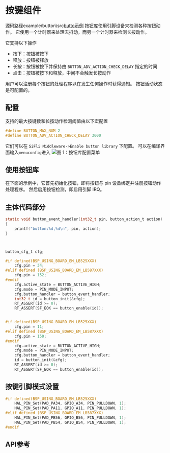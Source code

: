 # 按键组件
源码路径example\button\src[butto示例](example-button)
按钮库使用引脚设备来检测各种按钮动作。 它使用一个计时器来处理去抖动，而另一个计时器来检测长按动作。

它支持以下操作
- 按下：按钮被按下
- 释放：按钮被释放
- 长按：按钮被按下并保持由 `BUTTON_ADV_ACTION_CHECK_DELAY` 指定的时间
- 点击：按钮被按下和释放，中间不会触发长按动作

用户可以注册每个按钮的处理程序以在发生任何操作时获得通知。 按钮活动状态是可配置的。

## 配置
支持的最大按键数和长按动作检测阈值由以下宏配置
```c
#define BUTTON_MAX_NUM 2
#define BUTTON_ADV_ACTION_CHECK_DELAY 3000
```

它们可以在 `SiFli Middleware->Enable button library` 下配置。
可以在编译界面输入`menuconfig`进入
![图 1：按钮库配置菜单](/assets/button_menu.png)

## 使用按钮库
在下面的示例中，它首先初始化按钮，即将按钮与 pin 设备绑定并注册按钮动作处理程序。 然后启用按钮检测，即启用引脚 IRQ。




## 主体代码部分
```c
static void button_event_handler(int32_t pin, button_action_t action)
{
    printf("button:%d,%d\n", pin, action);
}



button_cfg_t cfg;

#if defined(BSP_USING_BOARD_EM_LB525XXX)
    cfg.pin = 34;
#elif defined (BSP_USING_BOARD_EM_LB587XXX)
    cfg.pin = 152;
#endif
    cfg.active_state = BUTTON_ACTIVE_HIGH;
    cfg.mode = PIN_MODE_INPUT;
    cfg.button_handler = button_event_handler;
    int32_t id = button_init(&cfg);
    RT_ASSERT(id >= 0);
    RT_ASSERT(SF_EOK == button_enable(id));


#if defined(BSP_USING_BOARD_EM_LB525XXX)
    cfg.pin = 11;
#elif defined (BSP_USING_BOARD_EM_LB587XXX)
    cfg.pin = 150;
#endif
    cfg.active_state = BUTTON_ACTIVE_HIGH;
    cfg.mode = PIN_MODE_INPUT;
    cfg.button_handler = button_event_handler;
    id = button_init(&cfg);
    RT_ASSERT(id >= 0);
    RT_ASSERT(SF_EOK == button_enable(id));
```
## 按键引脚模式设置

```c
#if defined(BSP_USING_BOARD_EM_LB525XXX)
    HAL_PIN_Set(PAD_PA34, GPIO_A34, PIN_PULLDOWN, 1);
    HAL_PIN_Set(PAD_PA11, GPIO_A11, PIN_PULLDOWN, 1);
#elif defined (BSP_USING_BOARD_EM_LB587XXX)
    HAL_PIN_Set(PAD_PB56, GPIO_B56, PIN_PULLDOWN, 1);
    HAL_PIN_Set(PAD_PB54, GPIO_B54, PIN_PULLDOWN, 1);
#endif

```

## API参考
[](middleware-button)
